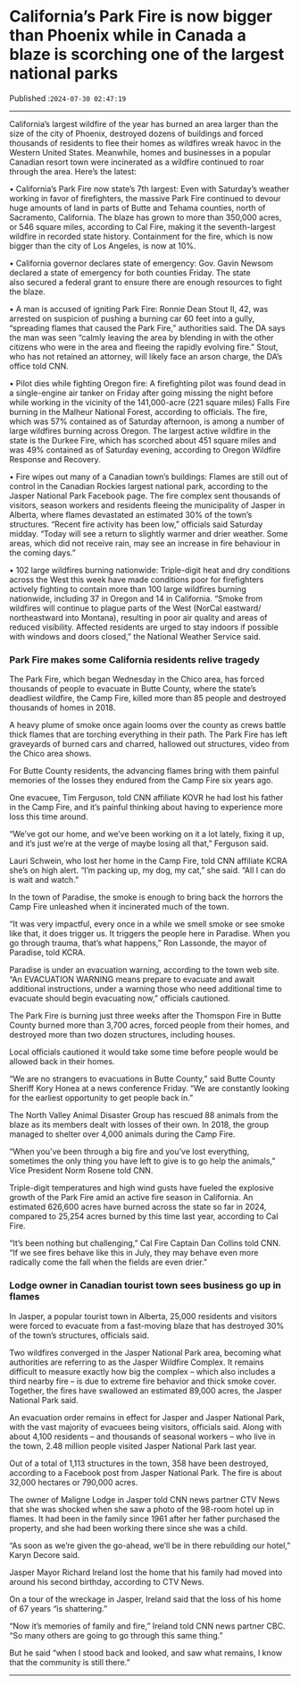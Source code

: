 # California’s Park Fire is now bigger than Phoenix while in Canada a blaze is scorching one of the largest national parks

Published :`2024-07-30 02:47:19`

---

California’s largest wildfire of the year has burned an area larger than the size of the city of Phoenix, destroyed dozens of buildings and forced thousands of residents to flee their homes as wildfires wreak havoc in the Western United States. Meanwhile, homes and businesses in a popular Canadian resort town were incinerated as a wildfire continued to roar through the area. Here’s the latest:

• California’s Park Fire now state’s 7th largest: Even with Saturday’s weather working in favor of firefighters, the massive Park Fire continued to devour huge amounts of land in parts of Butte and Tehama counties, north of Sacramento, California. The blaze has grown to more than 350,000 acres, or 546 square miles, according to Cal Fire, making it the seventh-largest wildfire in recorded state history. Containment for the fire, which is now bigger than the city of Los Angeles, is now at 10%.

• California governor declares state of emergency: Gov. Gavin Newsom declared a state of emergency for both counties Friday. The state also secured a federal grant to ensure there are enough resources to fight the blaze.

• A man is accused of igniting Park Fire: Ronnie Dean Stout II, 42, was arrested on suspicion of pushing a burning car 60 feet into a gully, “spreading flames that caused the Park Fire,” authorities said. The DA says the man was seen “calmly leaving the area by blending in with the other citizens who were in the area and fleeing the rapidly evolving fire.” Stout, who has not retained an attorney, will likely face an arson charge, the DA’s office told CNN.

• Pilot dies while fighting Oregon fire: A firefighting pilot was found dead in a single-engine air tanker on Friday after going missing the night before while working in the vicinity of the 141,000-acre (221 square miles) Falls Fire burning in the Malheur National Forest, according to officials. The fire, which was 57% contained as of Saturday afternoon, is among a number of large wildfires burning across Oregon. The largest active wildfire in the state is the Durkee Fire, which has scorched about 451 square miles and was 49% contained as of Saturday evening, according to Oregon Wildfire Response and Recovery.

• Fire wipes out many of a Canadian town’s buildings: Flames are still out of control in the Canadian Rockies largest national park, according to the Jasper National Park Facebook page. The fire complex sent thousands of visitors, season workers and residents fleeing the municipality of Jasper in Alberta, where flames devastated an estimated 30% of the town’s structures. “Recent fire activity has been low,” officials said Saturday midday. “Today will see a return to slightly warmer and drier weather. Some areas, which did not receive rain, may see an increase in fire behaviour in the coming days.”

• 102 large wildfires burning nationwide: Triple-digit heat and dry conditions across the West this week have made conditions poor for firefighters actively fighting to contain more than 100 large wildfires burning nationwide, including 37 in Oregon and 14 in California. “Smoke from wildfires will continue to plague parts of the West (NorCal eastward/ northeastward into Montana), resulting in poor air quality and areas of reduced visibility. Affected residents are urged to stay indoors if possible with windows and doors closed,” the National Weather Service said.

### Park Fire makes some California residents relive tragedy

The Park Fire, which began Wednesday in the Chico area, has forced thousands of people to evacuate in Butte County, where the state’s deadliest wildfire, the Camp Fire, killed more than 85 people and destroyed thousands of homes in 2018.

A heavy plume of smoke once again looms over the county as crews battle thick flames that are torching everything in their path. The Park Fire has left graveyards of burned cars and charred, hallowed out structures, video from the Chico area shows.

For Butte County residents, the advancing flames bring with them painful memories of the losses they endured from the Camp Fire six years ago.

One evacuee, Tim Ferguson, told CNN affiliate KOVR he had lost his father in the Camp Fire, and it’s painful thinking about having to experience more loss this time around.

“We’ve got our home, and we’ve been working on it a lot lately, fixing it up, and it’s just we’re at the verge of maybe losing all that,” Ferguson said.

Lauri Schwein, who lost her home in the Camp Fire, told CNN affiliate KCRA she’s on high alert. “I’m packing up, my dog, my cat,” she said. “All I can do is wait and watch.”

In the town of Paradise, the smoke is enough to bring back the horrors the Camp Fire unleashed when it incinerated much of the town.

“It was very impactful, every once in a while we smell smoke or see smoke like that, it does trigger us. It triggers the people here in Paradise. When you go through trauma, that’s what happens,” Ron Lassonde, the mayor of Paradise, told KCRA.

Paradise is under an evacuation warning, according to the town web site. “An EVACUATION WARNING means prepare to evacuate and await additional instructions, under a warning those who need additional time to evacuate should begin evacuating now,” officials cautioned.

The Park Fire is burning just three weeks after the Thomspon Fire in Butte County burned more than 3,700 acres, forced people from their homes, and destroyed more than two dozen structures, including houses.

Local officials cautioned it would take some time before people would be allowed back in their homes.

“We are no strangers to evacuations in Butte County,” said Butte County Sheriff Kory Honea at a news conference Friday. “We are constantly looking for the earliest opportunity to get people back in.”

The North Valley Animal Disaster Group has rescued 88 animals from the blaze as its members dealt with losses of their own. In 2018, the group managed to shelter over 4,000 animals during the Camp Fire.

“When you’ve been through a big fire and you’ve lost everything, sometimes the only thing you have left to give is to go help the animals,” Vice President Norm Rosene told CNN.

Triple-digit temperatures and high wind gusts have fueled the explosive growth of the Park Fire amid an active fire season in California. An estimated 626,600 acres have burned across the state so far in 2024, compared to 25,254 acres burned by this time last year, according to Cal Fire.

“It’s been nothing but challenging,” Cal Fire Captain Dan Collins told CNN. “If we see fires behave like this in July, they may behave even more radically come the fall when the fields are even drier.”

### Lodge owner in Canadian tourist town sees business go up in flames

In Jasper, a popular tourist town in Alberta, 25,000 residents and visitors were forced to evacuate from a fast-moving blaze that has destroyed 30% of the town’s structures, officials said.

Two wildfires converged in the Jasper National Park area, becoming what authorities are referring to as the Jasper Wildfire Complex. It remains difficult to measure exactly how big the complex – which also includes a third nearby fire – is due to extreme fire behavior and thick smoke cover. Together, the fires have swallowed an estimated 89,000 acres, the Jasper National Park said.

An evacuation order remains in effect for Jasper and Jasper National Park, with the vast majority of evacuees being visitors, officials said. Along with about 4,100 residents – and thousands of seasonal workers – who live in the town, 2.48 million people visited Jasper National Park last year.

Out of a total of 1,113 structures in the town, 358 have been destroyed, according to a Facebook post from Jasper National Park. The fire is about 32,000 hectares or 790,000 acres.

The owner of Maligne Lodge in Jasper told CNN news partner CTV News that she was shocked when she saw a photo of the 98-room hotel up in flames. It had been in the family since 1961 after her father purchased the property, and she had been working there since she was a child.

“As soon as we’re given the go-ahead, we’ll be in there rebuilding our hotel,” Karyn Decore said.

Jasper Mayor Richard Ireland lost the home that his family had moved into around his second birthday, according to CTV News.

On a tour of the wreckage in Jasper, Ireland said that the loss of his home of 67 years “is shattering.”

“Now it’s memories of family and fire,” Ireland told CNN news partner CBC. “So many others are going to go through this same thing.”

But he said “when I stood back and looked, and saw what remains, I know that the community is still there.”

---

